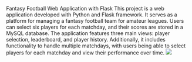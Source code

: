 Fantasy Football Web Application with Flask
This project is a web application developed with Python and Flask framework. It serves as a platform for managing a fantasy football team for amateur leagues. Users can select six players for each matchday, and their scores are stored in a MySQL database. The application features three main views: player selection, leaderboard, and player history. Additionally, it includes functionality to handle multiple matchdays, with users being able to select players for each matchday and view their performance over time.
![](fantasy.jpeg)

